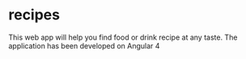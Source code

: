 # recipes
This web app will help you find food or drink recipe at any taste. The application has been developed on Angular 4
